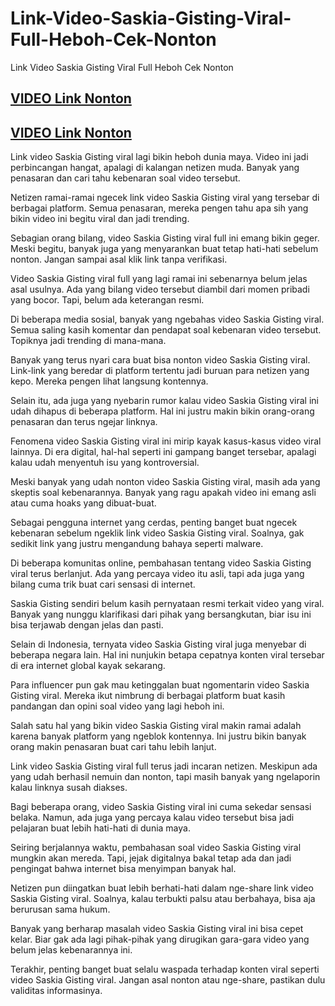 # Link-Video-Saskia-Gisting-Viral-Full-Heboh-Cek-Nonton
Link Video Saskia Gisting Viral Full Heboh Cek Nonton
<H2><a href="https://terabox.com/s/1EKOPekh1l1ahNmCQe6oPdA">VIDEO Link Nonton</a></H2>
<H2><a href="https://terabox.com/s/1EKOPekh1l1ahNmCQe6oPdA">VIDEO Link Nonton</a></H2>
Link video Saskia Gisting viral lagi bikin heboh dunia maya. Video ini jadi perbincangan hangat, apalagi di kalangan netizen muda. Banyak yang penasaran dan cari tahu kebenaran soal video tersebut. 

Netizen ramai-ramai ngecek link video Saskia Gisting viral yang tersebar di berbagai platform. Semua penasaran, mereka pengen tahu apa sih yang bikin video ini begitu viral dan jadi trending. 

Sebagian orang bilang, video Saskia Gisting viral full ini emang bikin geger. Meski begitu, banyak juga yang menyarankan buat tetap hati-hati sebelum nonton. Jangan sampai asal klik link tanpa verifikasi.

Video Saskia Gisting viral full yang lagi ramai ini sebenarnya belum jelas asal usulnya. Ada yang bilang video tersebut diambil dari momen pribadi yang bocor. Tapi, belum ada keterangan resmi.

Di beberapa media sosial, banyak yang ngebahas video Saskia Gisting viral. Semua saling kasih komentar dan pendapat soal kebenaran video tersebut. Topiknya jadi trending di mana-mana.

Banyak yang terus nyari cara buat bisa nonton video Saskia Gisting viral. Link-link yang beredar di platform tertentu jadi buruan para netizen yang kepo. Mereka pengen lihat langsung kontennya.

Selain itu, ada juga yang nyebarin rumor kalau video Saskia Gisting viral ini udah dihapus di beberapa platform. Hal ini justru makin bikin orang-orang penasaran dan terus ngejar linknya.

Fenomena video Saskia Gisting viral ini mirip kayak kasus-kasus video viral lainnya. Di era digital, hal-hal seperti ini gampang banget tersebar, apalagi kalau udah menyentuh isu yang kontroversial.

Meski banyak yang udah nonton video Saskia Gisting viral, masih ada yang skeptis soal kebenarannya. Banyak yang ragu apakah video ini emang asli atau cuma hoaks yang dibuat-buat.

Sebagai pengguna internet yang cerdas, penting banget buat ngecek kebenaran sebelum ngeklik link video Saskia Gisting viral. Soalnya, gak sedikit link yang justru mengandung bahaya seperti malware.

Di beberapa komunitas online, pembahasan tentang video Saskia Gisting viral terus berlanjut. Ada yang percaya video itu asli, tapi ada juga yang bilang cuma trik buat cari sensasi di internet.

Saskia Gisting sendiri belum kasih pernyataan resmi terkait video yang viral. Banyak yang nunggu klarifikasi dari pihak yang bersangkutan, biar isu ini bisa terjawab dengan jelas dan pasti.

Selain di Indonesia, ternyata video Saskia Gisting viral juga menyebar di beberapa negara lain. Hal ini nunjukin betapa cepatnya konten viral tersebar di era internet global kayak sekarang.

Para influencer pun gak mau ketinggalan buat ngomentarin video Saskia Gisting viral. Mereka ikut nimbrung di berbagai platform buat kasih pandangan dan opini soal video yang lagi heboh ini.

Salah satu hal yang bikin video Saskia Gisting viral makin ramai adalah karena banyak platform yang ngeblok kontennya. Ini justru bikin banyak orang makin penasaran buat cari tahu lebih lanjut.

Link video Saskia Gisting viral full terus jadi incaran netizen. Meskipun ada yang udah berhasil nemuin dan nonton, tapi masih banyak yang ngelaporin kalau linknya susah diakses.

Bagi beberapa orang, video Saskia Gisting viral ini cuma sekedar sensasi belaka. Namun, ada juga yang percaya kalau video tersebut bisa jadi pelajaran buat lebih hati-hati di dunia maya.

Seiring berjalannya waktu, pembahasan soal video Saskia Gisting viral mungkin akan mereda. Tapi, jejak digitalnya bakal tetap ada dan jadi pengingat bahwa internet bisa menyimpan banyak hal.

Netizen pun diingatkan buat lebih berhati-hati dalam nge-share link video Saskia Gisting viral. Soalnya, kalau terbukti palsu atau berbahaya, bisa aja berurusan sama hukum.

Banyak yang berharap masalah video Saskia Gisting viral ini bisa cepet kelar. Biar gak ada lagi pihak-pihak yang dirugikan gara-gara video yang belum jelas kebenarannya ini.

Terakhir, penting banget buat selalu waspada terhadap konten viral seperti video Saskia Gisting viral. Jangan asal nonton atau nge-share, pastikan dulu validitas informasinya.
